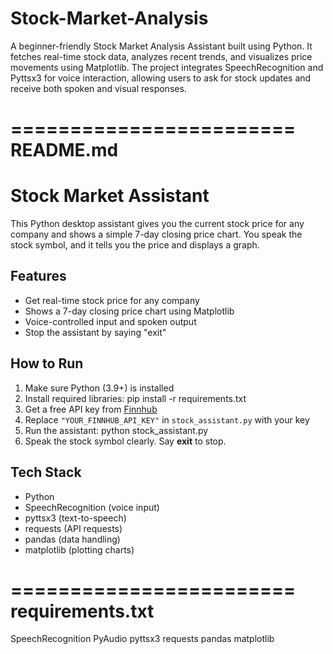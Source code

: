 # Stock-Market-Analysis
A beginner-friendly Stock Market Analysis Assistant built using Python. It fetches real-time stock data, analyzes recent trends, and visualizes price movements using Matplotlib. The project integrates SpeechRecognition and Pyttsx3 for voice interaction, allowing users to ask for stock updates and receive both spoken and visual responses.



========================
README.md
========================

# Stock Market Assistant

This Python desktop assistant gives you the current stock price for any company and shows a simple 7-day closing price chart. You speak the stock symbol, and it tells you the price and displays a graph.

## Features
- Get real-time stock price for any company
- Shows a 7-day closing price chart using Matplotlib
- Voice-controlled input and spoken output
- Stop the assistant by saying "exit"

## How to Run
1. Make sure Python (3.9+) is installed
2. Install required libraries:
pip install -r requirements.txt
3. Get a free API key from [Finnhub](https://finnhub.io)  
4. Replace `"YOUR_FINNHUB_API_KEY"` in `stock_assistant.py` with your key  
5. Run the assistant:  python stock_assistant.py
6. Speak the stock symbol clearly. Say **exit** to stop.

## Tech Stack
- Python
- SpeechRecognition (voice input)
- pyttsx3 (text-to-speech)
- requests (API requests)
- pandas (data handling)
- matplotlib (plotting charts)


========================
requirements.txt
========================

SpeechRecognition
PyAudio
pyttsx3
requests
pandas
matplotlib

